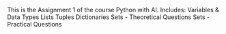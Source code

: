 This is the Assignment 1 of the course Python with AI. 
Includes:
Variables & Data Types
Lists
Tuples
Dictionaries
Sets - Theoretical Questions
Sets - Practical Questions
